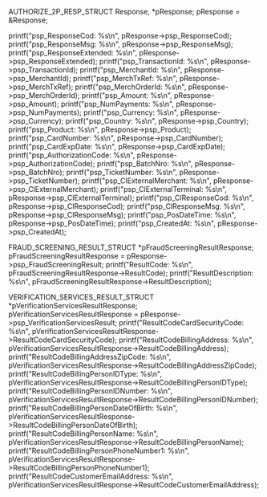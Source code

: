 AUTHORIZE_2P_RESP_STRUCT Response, *pResponse;
pResponse = &Response;

printf("psp_ResponseCod: %s\n", pResponse->psp_ResponseCod);
printf("psp_ResponseMsg: %s\n", pResponse->psp_ResponseMsg);
printf("psp_ResponseExtended: %s\n", pResponse->psp_ResponseExtended);
printf("psp_TransactionId: %s\n", pResponse->psp_TransactionId);
printf("psp_MerchantId: %s\n", pResponse->psp_MerchantId);
printf("psp_MerchTxRef: %s\n", pResponse->psp_MerchTxRef);
printf("psp_MerchOrderId: %s\n", pResponse->psp_MerchOrderId);
printf("psp_Amount: %s\n", pResponse->psp_Amount);
printf("psp_NumPayments: %s\n", pResponse->psp_NumPayments);
printf("psp_Currency: %s\n", pResponse->psp_Currency);
printf("psp_Country: %s\n", pResponse->psp_Country);
printf("psp_Product: %s\n", pResponse->psp_Product);
printf("psp_CardNumber: %s\n", pResponse->psp_CardNumber);
printf("psp_CardExpDate: %s\n", pResponse->psp_CardExpDate);
printf("psp_AuthorizationCode: %s\n", pResponse->psp_AuthorizationCode);
printf("psp_BatchNro: %s\n", pResponse->psp_BatchNro);
printf("psp_TicketNumber: %s\n", pResponse->psp_TicketNumber);
printf("psp_ClExternalMerchant: %s\n", pResponse->psp_ClExternalMerchant);
printf("psp_ClExternalTerminal: %s\n", pResponse->psp_ClExternalTerminal);
printf("psp_ClResponseCod: %s\n", pResponse->psp_ClResponseCod);
printf("psp_ClResponseMsg: %s\n", pResponse->psp_ClResponseMsg);
printf("psp_PosDateTime: %s\n", pResponse->psp_PosDateTime);
printf("psp_CreatedAt: %s\n", pResponse->psp_CreatedAt);

FRAUD_SCREENING_RESULT_STRUCT *pFraudScreeningResultResponse;
pFraudScreeningResultResponse = pResponse->psp_FraudScreeningResult;
printf("ResultCode: %s\n", pFraudScreeningResultResponse->ResultCode);
printf("ResultDescription: %s\n", pFraudScreeningResultResponse->ResultDescription);

VERIFICATION_SERVICES_RESULT_STRUCT *pVerificationServicesResultResponse;
pVerificationServicesResultResponse = pResponse->psp_VerificationServicesResult;
printf("ResultCodeCardSecurityCode: %s\n", pVerificationServicesResultResponse->ResultCodeCardSecurityCode);
printf("ResultCodeBillingAddress: %s\n", pVerificationServicesResultResponse->ResultCodeBillingAddress);
printf("ResultCodeBillingAddressZipCode: %s\n", pVerificationServicesResultResponse->ResultCodeBillingAddressZipCode);
printf("ResultCodeBillingPersonIDType: %s\n", pVerificationServicesResultResponse->ResultCodeBillingPersonIDType);
printf("ResultCodeBillingPersonIDNumber: %s\n", pVerificationServicesResultResponse->ResultCodeBillingPersonIDNumber);
printf("ResultCodeBillingPersonDateOfBirth: %s\n", pVerificationServicesResultResponse->ResultCodeBillingPersonDateOfBirth);
printf("ResultCodeBillingPersonName: %s\n", pVerificationServicesResultResponse->ResultCodeBillingPersonName);
printf("ResultCodeBillingPersonPhoneNumber1: %s\n", pVerificationServicesResultResponse->ResultCodeBillingPersonPhoneNumber1);
printf("ResultCodeCustomerEmailAddress: %s\n", pVerificationServicesResultResponse->ResultCodeCustomerEmailAddress);
